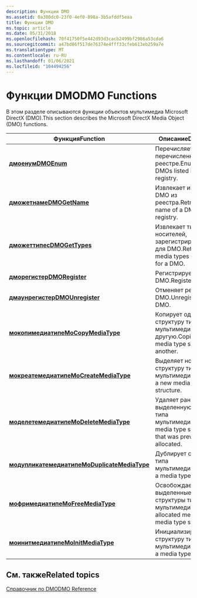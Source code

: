 ```yaml
---
description: Функции DMO
ms.assetid: 0a380dc0-23f0-4ef0-898a-3b5afddf5eaa
title: Функции DMO
ms.topic: article
ms.date: 05/31/2018
ms.openlocfilehash: 70f41750f5e442d93d3cacb2499bf2986a53cda6
ms.sourcegitcommit: a47bd86f517de76374e4fff33cfeb613eb259a7e
ms.translationtype: MT
ms.contentlocale: ru-RU
ms.lasthandoff: 01/06/2021
ms.locfileid: "104494256"
---
```

# <a name="dmo-functions"></a><span data-ttu-id="c1b35-103">Функции DMO</span><span class="sxs-lookup"><span data-stu-id="c1b35-103">DMO Functions</span></span>

<span data-ttu-id="c1b35-104">В этом разделе описываются функции объектов мультимедиа Microsoft DirectX (DMO).</span><span class="sxs-lookup"><span data-stu-id="c1b35-104">This section describes the Microsoft DirectX Media Object (DMO) functions.</span></span>



| <span data-ttu-id="c1b35-105">Функция</span><span class="sxs-lookup"><span data-stu-id="c1b35-105">Function</span></span>                                             | <span data-ttu-id="c1b35-106">Описание</span><span class="sxs-lookup"><span data-stu-id="c1b35-106">Description</span></span>                                                   |
|------------------------------------------------------|---------------------------------------------------------------|
| [<span data-ttu-id="c1b35-107">**дмоенум**</span><span class="sxs-lookup"><span data-stu-id="c1b35-107">**DMOEnum**</span></span>](/previous-versions/windows/desktop/api/Dmoreg/nf-dmoreg-dmoenum)                           | <span data-ttu-id="c1b35-108">Перечисляет дмос, перечисленные в реестре.</span><span class="sxs-lookup"><span data-stu-id="c1b35-108">Enumerates DMOs listed in the registry.</span></span>                       |
| [<span data-ttu-id="c1b35-109">**дможетнаме**</span><span class="sxs-lookup"><span data-stu-id="c1b35-109">**DMOGetName**</span></span>](/previous-versions/windows/desktop/api/Dmoreg/nf-dmoreg-dmogetname)                     | <span data-ttu-id="c1b35-110">Извлекает имя объекта DMO из реестра.</span><span class="sxs-lookup"><span data-stu-id="c1b35-110">Retrieves the name of a DMO from the registry.</span></span>                |
| [<span data-ttu-id="c1b35-111">**дможеттипес**</span><span class="sxs-lookup"><span data-stu-id="c1b35-111">**DMOGetTypes**</span></span>](/previous-versions/windows/desktop/api/Dmoreg/nf-dmoreg-dmogettypes)                   | <span data-ttu-id="c1b35-112">Извлекает типы носителей, зарегистрированные для DMO.</span><span class="sxs-lookup"><span data-stu-id="c1b35-112">Retrieves the media types registered for a DMO.</span></span>               |
| [<span data-ttu-id="c1b35-113">**дморегистер**</span><span class="sxs-lookup"><span data-stu-id="c1b35-113">**DMORegister**</span></span>](/previous-versions/windows/desktop/api/Dmoreg/nf-dmoreg-dmoregister)                   | <span data-ttu-id="c1b35-114">Регистрирует DMO.</span><span class="sxs-lookup"><span data-stu-id="c1b35-114">Registers a DMO.</span></span>                                              |
| [<span data-ttu-id="c1b35-115">**дмаунрегистер**</span><span class="sxs-lookup"><span data-stu-id="c1b35-115">**DMOUnregister**</span></span>](/previous-versions/windows/desktop/api/Dmoreg/nf-dmoreg-dmounregister)               | <span data-ttu-id="c1b35-116">Отменяет регистрацию DMO.</span><span class="sxs-lookup"><span data-stu-id="c1b35-116">Unregisters a DMO.</span></span>                                            |
| [<span data-ttu-id="c1b35-117">**мокопимедиатипе**</span><span class="sxs-lookup"><span data-stu-id="c1b35-117">**MoCopyMediaType**</span></span>](/previous-versions/windows/desktop/api/Dmort/nf-dmort-mocopymediatype)           | <span data-ttu-id="c1b35-118">Копирует одну структуру типа мультимедиа в другую.</span><span class="sxs-lookup"><span data-stu-id="c1b35-118">Copies one media type structure to another.</span></span>                   |
| [<span data-ttu-id="c1b35-119">**мокреатемедиатипе**</span><span class="sxs-lookup"><span data-stu-id="c1b35-119">**MoCreateMediaType**</span></span>](/previous-versions/windows/desktop/api/Dmort/nf-dmort-mocreatemediatype)       | <span data-ttu-id="c1b35-120">Выделяет новую структуру типа мультимедиа.</span><span class="sxs-lookup"><span data-stu-id="c1b35-120">Allocates a new media type structure.</span></span>                         |
| [<span data-ttu-id="c1b35-121">**моделетемедиатипе**</span><span class="sxs-lookup"><span data-stu-id="c1b35-121">**MoDeleteMediaType**</span></span>](/previous-versions/windows/desktop/api/Dmort/nf-dmort-modeletemediatype)       | <span data-ttu-id="c1b35-122">Удаляет ранее выделенную структуру типа мультимедиа.</span><span class="sxs-lookup"><span data-stu-id="c1b35-122">Deletes a media type structure that was previously allocated.</span></span> |
| [<span data-ttu-id="c1b35-123">**модупликатемедиатипе**</span><span class="sxs-lookup"><span data-stu-id="c1b35-123">**MoDuplicateMediaType**</span></span>](/previous-versions/windows/desktop/api/Dmort/nf-dmort-moduplicatemediatype) | <span data-ttu-id="c1b35-124">Дублирует структуру типа мультимедиа.</span><span class="sxs-lookup"><span data-stu-id="c1b35-124">Duplicates a media type structure.</span></span>                            |
| [<span data-ttu-id="c1b35-125">**мофримедиатипе**</span><span class="sxs-lookup"><span data-stu-id="c1b35-125">**MoFreeMediaType**</span></span>](/previous-versions/windows/desktop/api/Dmort/nf-dmort-mofreemediatype)           | <span data-ttu-id="c1b35-126">Освобождает выделенные элементы структуры типа мультимедиа.</span><span class="sxs-lookup"><span data-stu-id="c1b35-126">Frees the allocated members of a media type structure.</span></span>        |
| [<span data-ttu-id="c1b35-127">**моинитмедиатипе**</span><span class="sxs-lookup"><span data-stu-id="c1b35-127">**MoInitMediaType**</span></span>](/previous-versions/windows/desktop/api/Dmort/nf-dmort-moinitmediatype)           | <span data-ttu-id="c1b35-128">Инициализирует структуру типа мультимедиа.</span><span class="sxs-lookup"><span data-stu-id="c1b35-128">Initializes a media type structure.</span></span>                           |



 

## <a name="related-topics"></a><span data-ttu-id="c1b35-129">См. также</span><span class="sxs-lookup"><span data-stu-id="c1b35-129">Related topics</span></span>

<dl> <dt>

[<span data-ttu-id="c1b35-130">Справочник по DMO</span><span class="sxs-lookup"><span data-stu-id="c1b35-130">DMO Reference</span></span>](dmo-reference.md)
</dt> </dl>

 

 



